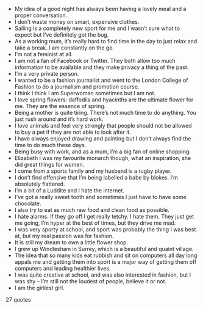  - My idea of a good night has always been having a lovely meal and a proper conversation.
 - I don’t waste money on smart, expensive clothes.
 - Sailing is a completely new sport for me and I wasn’t sure what to expect but I’ve definitely got the bug.
 - As a working mum, it’s really hard to find time in the day to just relax and take a break. I am constantly on the go.
 - I’m not a feminist at all.
 - I am not a fan of Facebook or Twitter. They both allow too much information to be available and they make privacy a thing of the past.
 - I’m a very private person.
 - I wanted to be a fashion journalist and went to the London College of Fashion to do a journalism and promotion course.
 - I think I think I am Superwoman sometimes but I am not.
 - I love spring flowers: daffodils and hyacinths are the ultimate flower for me. They are the essence of spring.
 - Being a mother is quite tiring. There’s not much time to do anything. You just rush around and it’s hard work.
 - I love animals and feel very strongly that people should not be allowed to buy a pet if they are not able to look after it.
 - I have always enjoyed drawing and painting but I don’t always find the time to do much these days.
 - Being busy with work, and as a mum, I’m a big fan of online shopping.
 - Elizabeth I was my favourite monarch though, what an inspiration, she did great things for women.
 - I come from a sports family and my husband is a rugby player.
 - I don’t find offensive that I’m being labelled a babe by blokes. I’m absolutely flattered.
 - I’m a bit of a Luddite and I hate the internet.
 - I’ve got a really sweet tooth and sometimes I just have to have some chocolate.
 - I also try to eat as much raw food and clean food as possible.
 - I hate alarms. If they go off I get really tetchy. I hate them. They just get me going, I’m hyper at the best of times, but they drive me mad.
 - I was very sporty at school, and sport was probably the thing I was best at, but my real passion was for fashion.
 - It is still my dream to own a little flower shop.
 - I grew up Windlesham in Surrey, which is a beautiful and quaint village.
 - The idea that so many kids eat rubbish and sit on computers all day long appals me and getting them into sport is a major way of getting them off computers and leading healthier lives.
 - I was quite creative at school, and was also interested in fashion, but I was shy – I’m still not the loudest of people, believe it or not.
 - I am the girliest girl.

27 quotes